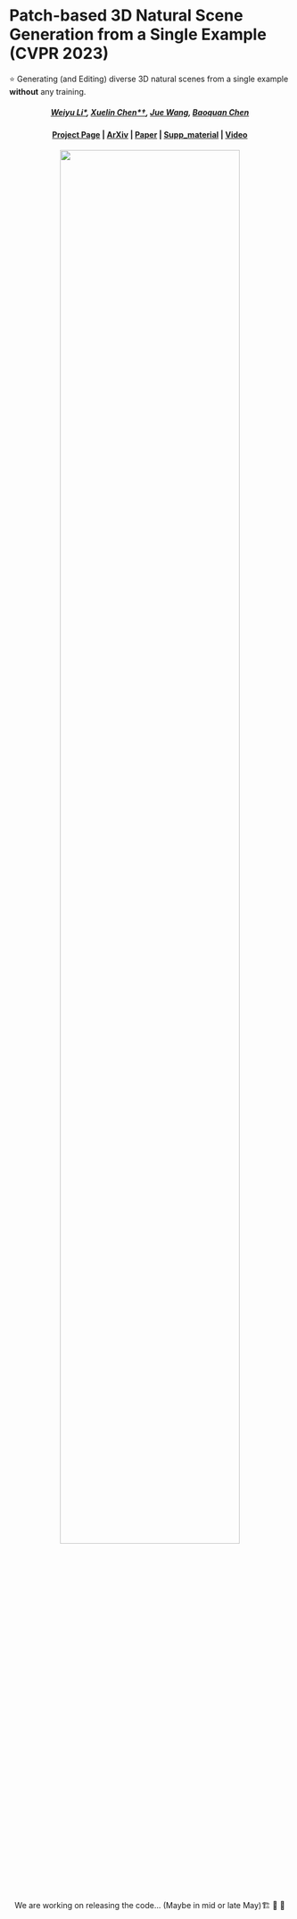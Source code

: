 # Patch-based 3D Natural Scene Generation from a Single Example (CVPR 2023)

:star: Generating (and Editing) diverse 3D natural scenes from a single example **without** any training.

 #####  <p align="center"> [Weiyu Li*](https://wyysf-98.github.io/), [Xuelin Chen*†](https://xuelin-chen.github.io/), [Jue Wang](https://juewang725.github.io/), [Baoquan Chen](https://cfcs.pku.edu.cn/baoquan/)</p>
 
#### <p align="center">[Project Page](https://wyysf-98.github.io/Sin3DGen) | [ArXiv](https://arxiv.org/abs/2304.12670) | [Paper](https://wyysf-98.github.io/Sin3DGen/paper/Paper_high_res.pdf) | [Supp_material](https://wyysf-98.github.io/Sin3DGen/paper/Supplementary_high_res.pdf) | [Video](https://youtu.be/qahByVuhLJw)</p>


<p align="center">
  <img width="80%" src="https://wyysf-98.github.io/Sin3DGen/assets/videos/high-quality.mp4"/>
</p>

<p align="center"> We are working on releasing the code... (Maybe in mid or late May)🏗️ 🚧 🔨</p>